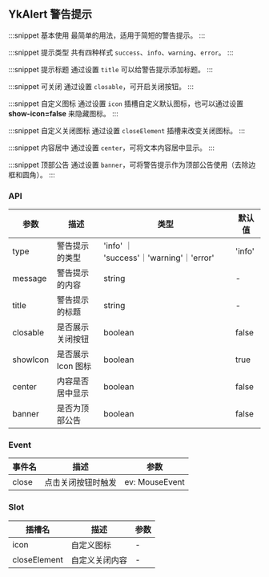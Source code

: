 ## YkAlert 警告提示

:::snippet
基本使用
最简单的用法，适用于简短的警告提示。
<AlertDefault/>
:::

:::snippet
提示类型
共有四种样式 `success`、`info`、`warning`、`error`。
<AlertType/>
:::

:::snippet
提示标题
通过设置 `title` 可以给警告提示添加标题。
<AlertTitle/>
:::

:::snippet
可关闭
通过设置 `closable`，可开启关闭按钮。
<AlertClosable/>
:::

:::snippet
自定义图标
通过设置 `icon` 插槽自定义默认图标，也可以通过设置 **show-icon=false** 来隐藏图标。
<AlertCustomIcon/>
:::

:::snippet
自定义关闭图标
通过设置 `closeElement` 插槽来改变关闭图标。
<AlertCustomCloseIcon/>
:::

:::snippet
内容居中
通过设置 `center`，可将文本内容居中显示。
<AlertCenter/>
:::

:::snippet
顶部公告
通过设置 `banner`，可将警告提示作为顶部公告使用（去除边框和圆角）。
<AlertBanner/>
:::

### API

| 参数     | 描述               | 类型                                    | 默认值 |
| -------- | ------------------ | --------------------------------------- | ------ |
| type     | 警告提示的类型     | 'info' ｜ 'success'｜'warning'｜'error' | 'info' |
| message  | 警告提示的内容     | string                                  | -      |
| title    | 警告提示的标题     | string                                  | -      |
| closable | 是否展示关闭按钮   | boolean                                 | false  |
| showIcon | 是否展示 Icon 图标 | boolean                                 | true   |
| center   | 内容是否居中显示   | boolean                                 | false  |
| banner   | 是否为顶部公告     | boolean                                 | false  |

### Event

| 事件名 | 描述               | 参数           |
| ------ | ------------------ | -------------- |
| close  | 点击关闭按钮时触发 | ev: MouseEvent |

### Slot

| 插槽名       | 描述           | 参数 |
| ------------ | -------------- | ---- |
| icon         | 自定义图标     | -    |
| closeElement | 自定义关闭内容 | -    |
